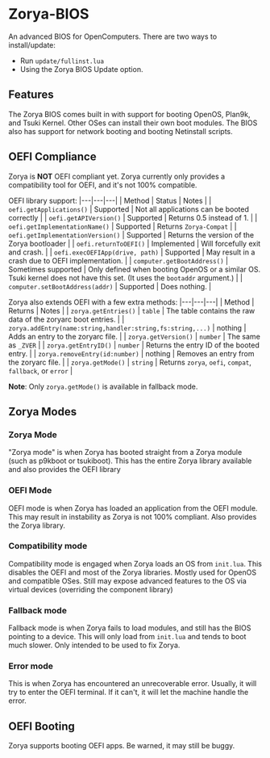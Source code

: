 # Zorya-BIOS

An advanced BIOS for OpenComputers. There are two ways to install/update:

* Run `update/fullinst.lua`
* Using the Zorya BIOS Update option.

## Features
The Zorya BIOS comes built in with support for booting OpenOS, Plan9k, and Tsuki Kernel. Other OSes can install their own boot modules. The BIOS also has support for network booting and booting Netinstall scripts.

## OEFI Compliance
Zorya is **NOT** OEFI compliant yet. Zorya currently only provides a compatibility tool for OEFI, and it's not 100% compatible.

OEFI library support:
|---|---|---|
| Method | Status | Notes |
| `oefi.getApplications()` | Supported | Not all applications can be booted correctly |
| `oefi.getAPIVersion()` | Supported | Returns 0.5 instead of 1. |
| `oefi.getImplementationName()` | Supported | Returns `Zorya-Compat` |
| `oefi.getImplementationVersion()` | Supported | Returns the version of the Zorya bootloader |
| `oefi.returnToOEFI()` | Implemented | Will forcefully exit and crash. |
| `oefi.execOEFIApp﻿(drive, path)` | Supported | May result in a crash due to OEFI implementation. |
| `computer.getBootAddress()` | Sometimes supported | Only defined when booting OpenOS or a similar OS. Tsuki kernel does not have this set. (It uses the `bootaddr` argument.) |
| `computer.setBootAddress(addr)` | Supported | Does nothing. |

Zorya also extends OEFI with a few extra methods:
|---|---|---|
| Method | Returns | Notes |
| `zorya.getEntries()` | `table` | The table contains the raw data of the zoryarc boot entries. |
| `zorya.addEntry(name:string,handler:string,fs:string,...)` | nothing | Adds an entry to the zoryarc file. |
| `zorya.getVersion()` | `number` | The same as `_ZVER` |
| `zorya.getEntryID()` | `number` | Returns the entry ID of the booted entry. |
| `zorya.removeEntry(id:number)` | nothing | Removes an entry from the zoryarc file. |
| `zorya.getMode()` | `string` | Returns `zorya`, `oefi`, `compat`, `fallback`, or `error` |

**Note**: Only `zorya.getMode()` is available in fallback mode.

## Zorya Modes

### Zorya Mode
"Zorya mode" is when Zorya has booted straight from a Zorya module (such as p9kboot or tsukiboot). This has the entire Zorya library available and also provides the OEFI library

### OEFI Mode
OEFI mode is when Zorya has loaded an application from the OEFI module. This may result in instability as Zorya is not 100% compliant. Also provides the Zorya library.

### Compatibility mode
Compatibility mode is engaged when Zorya loads an OS from `init.lua`. This disables the OEFI and most of the Zorya libraries. Mostly used for OpenOS and compatible OSes. Still may expose advanced features to the OS via virtual devices (overriding the component library)

### Fallback mode
Fallback mode is when Zorya fails to load modules, and still has the BIOS pointing to a device. This will only load from `init.lua` and tends to boot much slower. Only intended to be used to fix Zorya.

### Error mode
This is when Zorya has encountered an unrecoverable error. Usually, it will try to enter the OEFI terminal. If it can't, it will let the machine handle the error.

## OEFI Booting
Zorya supports booting OEFI apps. Be warned, it may still be buggy.